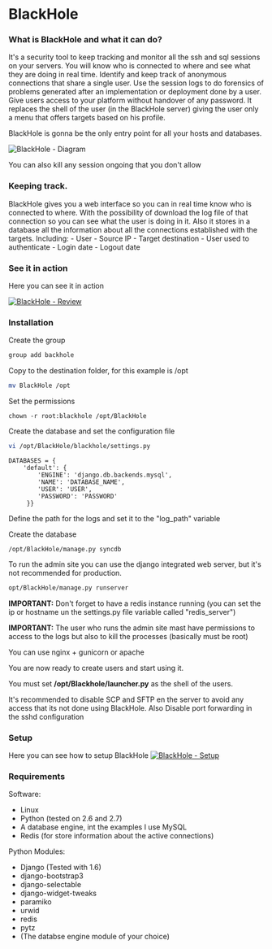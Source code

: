 # BlackHole

### What is BlackHole and what it can do?
It's a security tool to keep tracking and monitor all the ssh and sql sessions on your servers.
You will know who is connected to where and see what they are doing in real time.
Identify and keep track of anonymous connections that share a single user.
Use the session logs to do forensics of problems generated after an implementation or deployment done by a user.
Give users access to your platform without handover of any password.
It replaces the shell of the user (in the BlackHole server) giving the user only a menu that offers targets based on his profile.

BlackHole is gonna be the only entry point for all your hosts and databases.

![BlackHole - Diagram](https://raw.githubusercontent.com/aenima-x/BlackHole/gh-pages/images/blackhole-diagram.png)

You can also kill any session ongoing that you don't allow

### Keeping track.
BlackHole gives you a web interface so you can in real time know who is connected to where.
With the possibility of download the log file of that connection so you can see what the user is doing in it.
Also it stores in a database all the information about all the connections established with the targets.
Including:
    - User
    - Source IP
    - Target destination
    - User used to authenticate
    - Login date
    - Logout date
    
### See it in action

Here you can see it in action

[![BlackHole - Review](https://i1.ytimg.com/vi/NSPyeQ6UXgs/hqdefault.jpg)](http://www.youtube.com/watch?v=NSPyeQ6UXgs)

### Installation

Create the group

```Bash
group add backhole
```

Copy to the destination folder, for this example is /opt

```Bash
mv BlackHole /opt
```

Set the permissions

```
chown -r root:blackhole /opt/BlackHole
```

Create the database and set the configuration file

```Bash
vi /opt/BlackHole/blackhole/settings.py
```

```
DATABASES = {
    'default': {
        'ENGINE': 'django.db.backends.mysql',
        'NAME': 'DATABASE_NAME',
        'USER': 'USER',
        'PASSWORD': 'PASSWORD'
     }}
```

Define the path for the logs and set it to the "log_path" variable

Create the database

```/opt/BlackHole/manage.py syncdb```


To run the admin site you can use the django integrated web server, but it's not recommended for production.

```Bash
opt/BlackHole/manage.py runserver
```
**IMPORTANT:** Don't forget to have a redis instance running (you can set the ip or hostname un the settings.py file variable called "redis_server")

**IMPORTANT:** The user who runs the admin site mast have permissions to access to the logs but also to kill the processes (basically must be root)

You can use nginx + gunicorn or apache

You are now ready to create users and start using it.

You must set **/opt/Blackhole/launcher.py** as the shell of the users.

It's recommended to disable SCP and SFTP en the server to avoid any access that its not done using BlackHole.
Also Disable port forwarding in the sshd configuration

### Setup
Here you can see how to setup BlackHole
[![BlackHole - Setup](https://i1.ytimg.com/vi/trjYvbQE1vY/hqdefault.jpg)](http://www.youtube.com/watch?v=trjYvbQE1vY)

### Requirements

Software:
- Linux
- Python (tested on 2.6 and 2.7)
- A database engine, int the examples I use MySQL
- Redis (for store information about the active connections)
    
Python Modules:
- Django (Tested with 1.6)
- django-bootstrap3
- django-selectable
- django-widget-tweaks
- paramiko
- urwid
- redis
- pytz
- (The databse engine module of your choice)
    
 